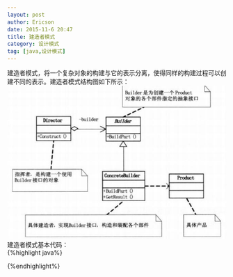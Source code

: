 ```yaml
---
layout: post
author: Ericson
date: 2015-11-6 20:47
title: 建造者模式
category: 设计模式
tag: [java,设计模式]
---
```


建造者模式，将一个复杂对象的构建与它的表示分离，使得同样的构建过程可以创建不同的表示。建造者模式结构图如下所示：
![builder](/public/img/java/builder.jpg)
建造者模式基本代码：<br/>
{%highlight java%}

{%endhighlight%}